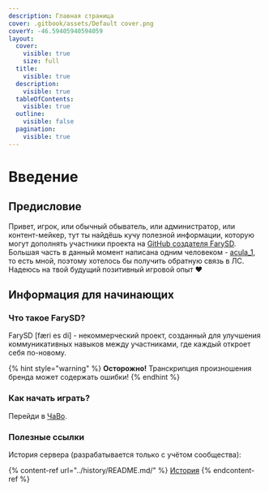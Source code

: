 ```yaml
---
description: Главная страница
cover: .gitbook/assets/Default cover.png
coverY: -46.59405940594059
layout:
  cover:
    visible: true
    size: full
  title:
    visible: true
  description:
    visible: true
  tableOfContents:
    visible: true
  outline:
    visible: false
  pagination:
    visible: true
---
```


# Введение

## Предисловие

Привет, игрок, или обычный обыватель, или администратор, или контент-мейкер, тут ты найдёшь кучу полезной информации, которую могут дополнять участники проекта на [GitHub создателя FarySD](https://github.com/aculaOne/FarySD_Wiki). Большая часть в данный момент написана одним человеком - [acula_1](https://vk.com/acula_1), то есть мной, поэтому хотелось бы получить обратную связь в ЛС. Надеюсь на твой будущий позитивный игровой опыт ❤

## Информация для начинающих

### Что такое FarySD?

FarySD \[færi es di] - некоммерческий проект, созданный для улучшения коммуникативных навыков между участниками, где каждый откроет себя по-новому.

{% hint style="warning" %}
**Осторожно!** Транскрипция произношения бренда может содержать ошибки!
{% endhint %}

### Как начать играть?

Перейди в [ЧаВо](./additional/start/faq.md).

### Полезные ссылки

История сервера (разрабатывается только с учётом сообщества):

{% content-ref url="../history/README.md/" %}
[История](../history/README.md/)
{% endcontent-ref %}
